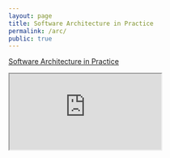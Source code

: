 ```yaml
---
layout: page
title: Software Architecture in Practice
permalink: /arc/
public: true
---
```


[Software Architecture in Practice](http://arc.misday.com)

<iframe src="http://arc.misday.com" seamless></iframe>
